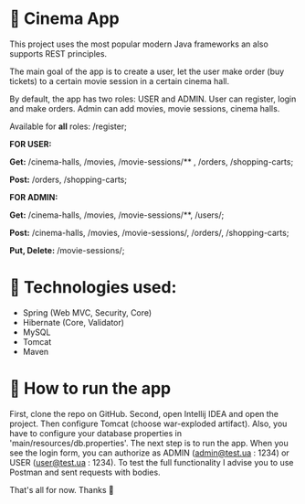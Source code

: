 # 🔴 Cinema App

This project uses the most popular modern Java frameworks an also supports REST principles.

The main goal of the app is to create a user, let the user make order (buy tickets)
to a certain movie session in a certain cinema hall.

By default, the app has two roles: USER and ADMIN.
User can register, login and make orders. Admin can add movies, movie sessions, cinema halls.

Available for **all** roles: /register;

**FOR USER:**

**Get:** /cinema-halls, /movies, /movie-sessions/** , /orders, /shopping-carts;

**Post:** /orders, /shopping-carts;

**FOR ADMIN:**

**Get:** /cinema-halls, /movies, /movie-sessions/**, /users/;

**Post:** /cinema-halls, /movies, /movie-sessions/, /orders/, /shopping-carts;

**Put, Delete:** /movie-sessions/;

# 🔵 Technologies used:
* Spring (Web MVC, Security, Core)
* Hibernate (Core, Validator)
* MySQL
* Tomcat
* Maven

# 🚩 How to run the app
First, clone the repo on GitHub. Second, open Intellij IDEA and open the project. Then configure Tomcat (choose war-exploded artifact).
Also, you have to configure your database properties in 'main/resources/db.properties'.
The next step is to run the app. When you see the login form, you can authorize as ADMIN (admin@test.ua : 1234) or USER (user@test.ua : 1234).
To test the full functionality I advise you to use Postman and sent requests with bodies.

That's all for now. Thanks 💎
